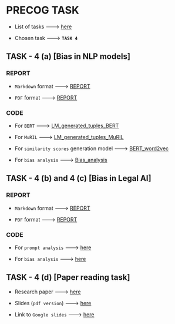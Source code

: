 # PRECOG TASK

* List of tasks ---> [here](RecruitmentTask.pdf)

* Chosen task ---> **`TASK 4`**

## TASK - 4 (a) [Bias in NLP models]

### REPORT 

* `Markdown` format ---> [REPORT](LLM%20Bias/NLP_BIAS_REPORT.md)

* `PDF` format ---> [REPORT](LLM%20Bias/report.pdf)

### CODE

* For `BERT` ---> [LM_generated_tuples_BERT](LLM%20Bias/BERT/nlp_bias_lm_generation.ipynb)

* For `MuRIL` ---> [LM_generated_tuples_MuRIL](LLM%20Bias/MuRIL/nlp_bias_lm_generation.ipynb)

* For `similarity scores` generation model ---> [BERT_word2vec](LLM%20Bias/BERT/wordTovec.ipynb)

* For `bias analysis` ---> [Bias_analysis](LLM%20Bias/nlp_bias_analysis.ipynb)

## TASK - 4 (b) and 4 (c) [Bias in Legal AI]

### REPORT

* `Markdown` format ---> [REPORT](Legal%20Bias/BIAS_IN_LEGAL_AI.md)


* `PDF` format ---> [REPORT](Legal%20Bias/report.pdf)

### CODE

* For `prompt analysis` ---> [here](Legal%20Bias/legal_bias_prompt_analysis.ipynb)

* For `bias analysis` ---> [here](Legal%20Bias/legal_bias_analysis.ipynb)

## TASK - 4 (d) [Paper reading task]

* Research paper ---> [here](nlp_bias_paper.pdf)

* Slides (`pdf version`) ---> [here](Paper%20Reading%20Task.pdf)

* Link to `Google slides` ---> [here](https://docs.google.com/presentation/d/1nJOPKwG1B9Qh8GTwW6z7ld0skIzrF-odpxKH7iJU1QA/edit?usp=sharing)